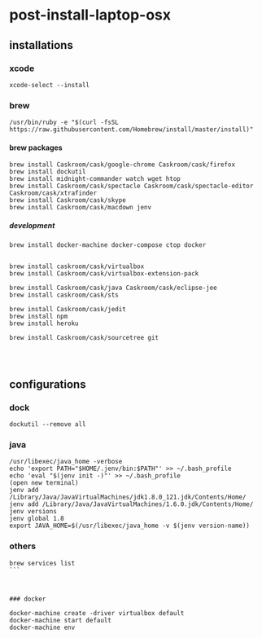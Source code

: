 # post-install-laptop-osx

##  installations

### xcode

```
xcode-select --install
```

### brew

```
/usr/bin/ruby -e "$(curl -fsSL https://raw.githubusercontent.com/Homebrew/install/master/install)"
```

#### brew packages

```
brew install Caskroom/cask/google-chrome Caskroom/cask/firefox
brew install dockutil
brew install midnight-commander watch wget htop
brew install Caskroom/cask/spectacle Caskroom/cask/spectacle-editor Caskroom/cask/xtrafinder
brew install Caskroom/cask/skype
brew install Caskroom/cask/macdown jenv

```

##### development

```
brew install docker-machine docker-compose ctop docker


brew install caskroom/cask/virtualbox
brew install Caskroom/cask/virtualbox-extension-pack

brew install Caskroom/cask/java Caskroom/cask/eclipse-jee
brew install caskroom/cask/sts

brew install Caskroom/cask/jedit
brew install npm
brew install heroku

brew install Caskroom/cask/sourcetree git




```


## configurations

### dock

```
dockutil --remove all
```

### java

```
/usr/libexec/java_home -verbose
echo 'export PATH="$HOME/.jenv/bin:$PATH"' >> ~/.bash_profile
echo 'eval "$(jenv init -)"' >> ~/.bash_profile
(open new terminal)
jenv add /Library/Java/JavaVirtualMachines/jdk1.8.0_121.jdk/Contents/Home/
jenv add /Library/Java/JavaVirtualMachines/1.6.0.jdk/Contents/Home/
jenv versions
jenv global 1.8
export JAVA_HOME=$(/usr/libexec/java_home -v $(jenv version-name))
```

### others

````
brew services list
```



### docker

docker-machine create -driver virtualbox default
docker-machine start default
docker-machine env





